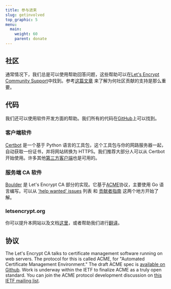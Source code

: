 ```yaml
---
title: 参与进来
slug: getinvolved
top_graphic: 5
menu:
  main:
    weight: 60
    parent: donate
---
```


## 社区

通常情况下，我们总是可以使用帮助回答问题，这些帮助可以在[Let's Encrypt Community Support](https://community.letsencrypt.org/)中找到。参考[这篇文章](https://letsencrypt.org/2015/08/13/lets-encrypt-community-support.html) 来了解为何社区贡献的支持是那么重要。

## 代码

我们还可以使用软件开发方面的帮助。我们所有的代码在[GitHub](https://github.com/letsencrypt/)上可以找到。

### 客户端软件

[Certbot](https://github.com/certbot/certbot) 是一个基于 Python 语言的工具包，这个工具包与你的网路服务器一起，自动获取一份证书，并将网站转换为 HTTPS。我们推荐大部分人可以从 Certbot 开始使用。许多其他[第三方客户端](https://letsencrypt.org/docs/client-options/)也是可用的。

### 服务端 CA 软件

[Boulder](https://github.com/letsencrypt/boulder) 是 Let's Encrypt CA 部分的实现。它基于[ACME](https://github.com/ietf-wg-acme/acme)协议，主要使用 Go 语言编写。可以从 ['help wanted' issues](https://github.com/letsencrypt/boulder/issues?q=is%3Aopen+is%3Aissue+label%3Astatus%2Fhelp-wanted) 列表 和 [贡献者指南](https://github.com/letsencrypt/boulder/blob/master/CONTRIBUTING.md) 这两个地方开始了解。

### letsencrypt.org

你可以提升本网站以及文档[这里](https://github.com/letsencrypt/website)，或者帮助我们进行[翻译](https://github.com/letsencrypt/website/blob/master/TRANSLATION.md)。

## 协议

The Let's Encrypt CA talks to certificate management software running on web servers.  The protocol for this is called ACME, for "Automated Certificate Management Environment." The draft ACME spec is [available on Github](https://github.com/ietf-wg-acme/acme). Work is underway within the IETF to finalize ACME as a truly open standard. You can join the ACME protocol development discussion on [this IETF mailing list](https://www.ietf.org/mailman/listinfo/acme).

